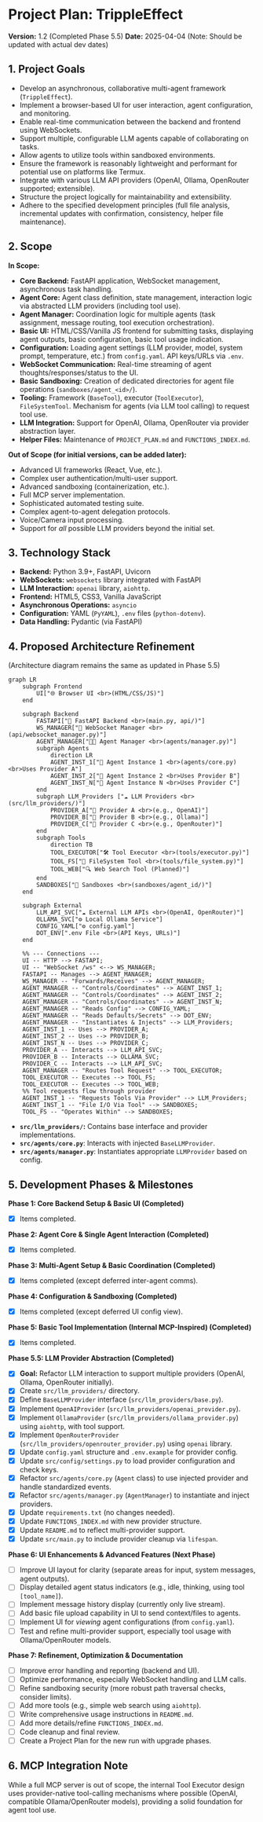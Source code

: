 <!-- # START OF FILE helperfiles/PROJECT_PLAN.md -->
# Project Plan: TrippleEffect

**Version:** 1.2 (Completed Phase 5.5)
**Date:** 2025-04-04 (Note: Should be updated with actual dev dates)

## 1. Project Goals

*   Develop an asynchronous, collaborative multi-agent framework (`TrippleEffect`).
*   Implement a browser-based UI for user interaction, agent configuration, and monitoring.
*   Enable real-time communication between the backend and frontend using WebSockets.
*   Support multiple, configurable LLM agents capable of collaborating on tasks.
*   Allow agents to utilize tools within sandboxed environments.
*   Ensure the framework is reasonably lightweight and performant for potential use on platforms like Termux.
*   Integrate with various LLM API providers (OpenAI, Ollama, OpenRouter supported; extensible).
*   Structure the project logically for maintainability and extensibility.
*   Adhere to the specified development principles (full file analysis, incremental updates with confirmation, consistency, helper file maintenance).

## 2. Scope

**In Scope:**

*   **Core Backend:** FastAPI application, WebSocket management, asynchronous task handling.
*   **Agent Core:** Agent class definition, state management, interaction logic via abstracted LLM providers (including tool use).
*   **Agent Manager:** Coordination logic for multiple agents (task assignment, message routing, tool execution orchestration).
*   **Basic UI:** HTML/CSS/Vanilla JS frontend for submitting tasks, displaying agent outputs, basic configuration, basic tool usage indication.
*   **Configuration:** Loading agent settings (LLM provider, model, system prompt, temperature, etc.) from `config.yaml`. API keys/URLs via `.env`.
*   **WebSocket Communication:** Real-time streaming of agent thoughts/responses/status to the UI.
*   **Basic Sandboxing:** Creation of dedicated directories for agent file operations (`sandboxes/agent_<id>/`).
*   **Tooling:** Framework (`BaseTool`), executor (`ToolExecutor`), `FileSystemTool`. Mechanism for agents (via LLM tool calling) to request tool use.
*   **LLM Integration:** Support for OpenAI, Ollama, OpenRouter via provider abstraction layer.
*   **Helper Files:** Maintenance of `PROJECT_PLAN.md` and `FUNCTIONS_INDEX.md`.

**Out of Scope (for initial versions, can be added later):**

*   Advanced UI frameworks (React, Vue, etc.).
*   Complex user authentication/multi-user support.
*   Advanced sandboxing (containerization, etc.).
*   Full MCP server implementation.
*   Sophisticated automated testing suite.
*   Complex agent-to-agent delegation protocols.
*   Voice/Camera input processing.
*   Support for *all* possible LLM providers beyond the initial set.

## 3. Technology Stack

*   **Backend:** Python 3.9+, FastAPI, Uvicorn
*   **WebSockets:** `websockets` library integrated with FastAPI
*   **LLM Interaction:** `openai` library, `aiohttp`.
*   **Frontend:** HTML5, CSS3, Vanilla JavaScript
*   **Asynchronous Operations:** `asyncio`
*   **Configuration:** YAML (`PyYAML`), `.env` files (`python-dotenv`).
*   **Data Handling:** Pydantic (via FastAPI)

## 4. Proposed Architecture Refinement

(Architecture diagram remains the same as updated in Phase 5.5)

```mermaid
graph LR
    subgraph Frontend
        UI["🌐 Browser UI <br>(HTML/CSS/JS)"]
    end

    subgraph Backend
        FASTAPI["🚀 FastAPI Backend <br>(main.py, api/)"]
        WS_MANAGER["🔌 WebSocket Manager <br>(api/websocket_manager.py)"]
        AGENT_MANAGER["🧑‍💼 Agent Manager <br>(agents/manager.py)"]
        subgraph Agents
            direction LR
            AGENT_INST_1["🤖 Agent Instance 1 <br>(agents/core.py)<br>Uses Provider A"]
            AGENT_INST_2["🤖 Agent Instance 2 <br>Uses Provider B"]
            AGENT_INST_N["🤖 Agent Instance N <br>Uses Provider C"]
        end
        subgraph LLM_Providers ["☁️ LLM Providers <br>(src/llm_providers/)"]
            PROVIDER_A["🔌 Provider A <br>(e.g., OpenAI)"]
            PROVIDER_B["🔌 Provider B <br>(e.g., Ollama)"]
            PROVIDER_C["🔌 Provider C <br>(e.g., OpenRouter)"]
        end
        subgraph Tools
            direction TB
            TOOL_EXECUTOR["🛠️ Tool Executor <br>(tools/executor.py)"]
            TOOL_FS["📄 FileSystem Tool <br>(tools/file_system.py)"]
            TOOL_WEB["🔍 Web Search Tool (Planned)"]
        end
        SANDBOXES["📁 Sandboxes <br>(sandboxes/agent_id/)"]
    end

    subgraph External
        LLM_API_SVC["☁️ External LLM APIs <br>(OpenAI, OpenRouter)"]
        OLLAMA_SVC["⚙️ Local Ollama Service"]
        CONFIG_YAML["⚙️ config.yaml"]
        DOT_ENV[".env File <br>(API Keys, URLs)"]
    end

    %% --- Connections ---
    UI -- HTTP --> FASTAPI;
    UI -- "WebSocket /ws" <--> WS_MANAGER;
    FASTAPI -- Manages --> AGENT_MANAGER;
    WS_MANAGER -- "Forwards/Receives" --> AGENT_MANAGER;
    AGENT_MANAGER -- "Controls/Coordinates" --> AGENT_INST_1;
    AGENT_MANAGER -- "Controls/Coordinates" --> AGENT_INST_2;
    AGENT_MANAGER -- "Controls/Coordinates" --> AGENT_INST_N;
    AGENT_MANAGER -- "Reads Config" --> CONFIG_YAML;
    AGENT_MANAGER -- "Reads Defaults/Secrets" --> DOT_ENV;
    AGENT_MANAGER -- "Instantiates & Injects" --> LLM_Providers;
    AGENT_INST_1 -- Uses --> PROVIDER_A;
    AGENT_INST_2 -- Uses --> PROVIDER_B;
    AGENT_INST_N -- Uses --> PROVIDER_C;
    PROVIDER_A -- Interacts --> LLM_API_SVC;
    PROVIDER_B -- Interacts --> OLLAMA_SVC;
    PROVIDER_C -- Interacts --> LLM_API_SVC;
    AGENT_MANAGER -- "Routes Tool Request" --> TOOL_EXECUTOR;
    TOOL_EXECUTOR -- Executes --> TOOL_FS;
    TOOL_EXECUTOR -- Executes --> TOOL_WEB;
    %% Tool requests flow through provider
    AGENT_INST_1 -- "Requests Tools Via Provider" --> LLM_Providers;
    AGENT_INST_1 -- "File I/O Via Tool" --> SANDBOXES;
    TOOL_FS -- "Operates Within" --> SANDBOXES;

```

*   **`src/llm_providers/`:** Contains base interface and provider implementations.
*   **`src/agents/core.py`**: Interacts with injected `BaseLLMProvider`.
*   **`src/agents/manager.py`**: Instantiates appropriate `LLMProvider` based on config.

## 5. Development Phases & Milestones

**Phase 1: Core Backend Setup & Basic UI (Completed)**
*   [X] Items completed.

**Phase 2: Agent Core & Single Agent Interaction (Completed)**
*   [X] Items completed.

**Phase 3: Multi-Agent Setup & Basic Coordination (Completed)**
*   [X] Items completed (except deferred inter-agent comms).

**Phase 4: Configuration & Sandboxing (Completed)**
*   [X] Items completed (except deferred UI config view).

**Phase 5: Basic Tool Implementation (Internal MCP-Inspired) (Completed)**
*   [X] Items completed.

**Phase 5.5: LLM Provider Abstraction (Completed)**
*   [X] **Goal:** Refactor LLM interaction to support multiple providers (OpenAI, Ollama, OpenRouter initially).
*   [X] Create `src/llm_providers/` directory.
*   [X] Define `BaseLLMProvider` interface (`src/llm_providers/base.py`).
*   [X] Implement `OpenAIProvider` (`src/llm_providers/openai_provider.py`).
*   [X] Implement `OllamaProvider` (`src/llm_providers/ollama_provider.py`) using `aiohttp`, with tool support.
*   [X] Implement `OpenRouterProvider` (`src/llm_providers/openrouter_provider.py`) using `openai` library.
*   [X] Update `config.yaml` structure and `.env.example` for provider config.
*   [X] Update `src/config/settings.py` to load provider configuration and check keys.
*   [X] Refactor `src/agents/core.py` (`Agent` class) to use injected provider and handle standardized events.
*   [X] Refactor `src/agents/manager.py` (`AgentManager`) to instantiate and inject providers.
*   [X] Update `requirements.txt` (no changes needed).
*   [X] Update `FUNCTIONS_INDEX.md` with new provider structure.
*   [X] Update `README.md` to reflect multi-provider support.
*   [X] Update `src/main.py` to include provider cleanup via `lifespan`.

**Phase 6: UI Enhancements & Advanced Features (Next Phase)**
*   [ ] Improve UI layout for clarity (separate areas for input, system messages, agent outputs).
*   [ ] Display detailed agent status indicators (e.g., idle, thinking, using tool `[tool_name]`).
*   [ ] Implement message history display (currently only live stream).
*   [ ] Add basic file upload capability in UI to send context/files to agents.
*   [ ] Implement UI for *viewing* agent configurations (from `config.yaml`).
*   [ ] Test and refine multi-provider support, especially tool usage with Ollama/OpenRouter models.

**Phase 7: Refinement, Optimization & Documentation**
*   [ ] Improve error handling and reporting (backend and UI).
*   [ ] Optimize performance, especially WebSocket handling and LLM calls.
*   [ ] Refine sandboxing security (more robust path traversal checks, consider limits).
*   [ ] Add more tools (e.g., simple web search using `aiohttp`).
*   [ ] Write comprehensive usage instructions in `README.md`.
*   [ ] Add more details/refine `FUNCTIONS_INDEX.md`.
*   [ ] Code cleanup and final review.
*   [ ] Create a Project Plan for the new run with upgrade phases.

## 6. MCP Integration Note

While a full MCP server is out of scope, the internal Tool Executor design uses provider-native tool-calling mechanisms where possible (OpenAI, compatible Ollama/OpenRouter models), providing a solid foundation for agent tool use.
